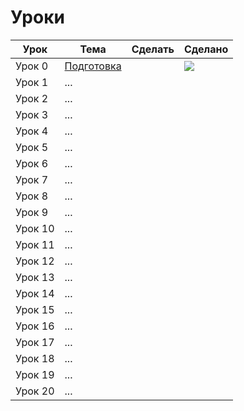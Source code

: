 # Уроки

|Урок|Тема|Сделать|Сделано|
|-|-|-|-|
|Урок 0|[Подготовка](Lesson0.md)||![](https://github.com/AWATV.png?size=35)|
|Урок 1|...|||
|Урок 2|...|||
|Урок 3|...|||
|Урок 4|...|||
|Урок 5|...|||
|Урок 6|...|||
|Урок 7|...|||
|Урок 8|...|||
|Урок 9|...|||
|Урок 10|...|||
|Урок 11|...|||
|Урок 12|...|||
|Урок 13|...|||
|Урок 14|...|||
|Урок 15|...|||
|Урок 16|...|||
|Урок 17|...|||
|Урок 18|...|||
|Урок 19|...|||
|Урок 20|...|||
